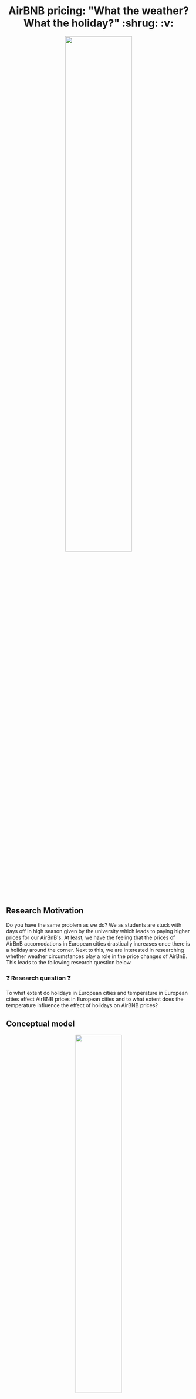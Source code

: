 <h1 align="center"> AirBNB pricing: "What the weather? What the holiday?" :shrug: :v:</h1>

<p align="center" width="100%">
    <img width="60%" src="https://user-images.githubusercontent.com/98605194/156195381-f3ef1ca4-89b7-466b-8ade-43ac2dd746bc.jpeg">
</p>

## Research Motivation 
Do you have the same problem as we do? We as students are stuck with days off in high season given by the university which leads to paying higher prices for our AirBnB's. At least, we have the feeling that the prices of AirBnB accomodations in European cities drastically increases once there is a holiday around the corner. Next to this, we are interested in researching whether weather circumstances play a role in the price changes of AirBnB. This leads to the following research question below. 

### :question: Research question :question: 

To what extent do holidays in European cities and temperature in European cities effect AirBNB prices in European cities and to what extent does the temperature influence the effect of holidays on AirBNB prices? 


## Conceptual model

<p align="center" width="100%">
    <img width="50%" src="https://media.giphy.com/media/crE4vQd8NVFP7NTBb8/giphy.gif">
</p>

## Research method 
The best research method for the previously formulated research question is multiple regression.

Multiple regression is an appropriate method of analysis when the research problem involves a single metric dependent variable (AirBNB prices). This dependant variable is related to two more independent variables (temperature, holiday period). Regression analysis is a statistical tool that should be used when the DV and IV variables are metric.  The non-metric holiday data will be transformed into a dummy variable. Under these circumstances it is possible to include the nonmetric holiday data in the analysis.

The goal of the research is to define the best way to calculate AirBNB prices based on holidays and temperature. To define the price, data is collected in 2 different stages. First the primary data from Inside AirBNB is used to calculate prices during a period. Secondly data is coupled with secondary data to analyse the findings and answer the research question.

## Set up of the repository 

## Research deployment :mag:
To visualize the effect of holidays and temperature on prices, there is a dashboard that shows different statistics. Within this dashboard, users can filter different countries and cities and select temperature levels so check the average airBNB price for certain cities.  

## Stakeholders :briefcase:	
- Users of airBNB can use the information gathered by answering the research to anticipate price flunctuations.
- Tourism sector can track to what extent tourism through airbnb affects prizing. 
- Goverments can track activity of rented airbnb's in the city.

## Which Inside AirBNB data do we need?
For every European city we need from Airbnb the calendar data. The dataset contains information about the price, dates and host-id. There will be archived data used, because this will be more relevant with the temperature API. The files from March 5th qualify best for answering the research question. The name of the file exactly is: calendar.csv.gz 

## Instructions :information_source:
### 1. Packages to download 
### 2. Holiday API :earth_africa: 	
We used the Holiday API and loaded it into R with the help of [the GitHub page of Mat Meijer.](https://github.com/matbmeijer/HolidayAPI)
To get access to the [Holiday API](https://holidayapi.com/), you can generate a free or premium personal key by filling in your email or you could sign up through your GithHub account. The free account gives you access to holiday data of the previous year, so in this case 2021. The premium account can give you access to much more data. 

After you have generated your API save key, the following steps need to be taken:
``` r
install.packages("devtools")
devtools::install_github("matbmeijer/HolidayAPI")
install.packages("HolidayAPI")
```
**Note**: You should **never** share your personal save key so make use of ```Sys.getenv```. 


### 3. Weather API :sun_behind_small_cloud:	
The riem package from the [GitHub page: ropensci/riem](https://github.com/ropensci/riem) was used to collect historical weather data for European capital cities. The riem package contains all of the ASOS station weather data. These stations are located at airports across the globe and collect the data via the [Iowa Environment Mesonet](https://mesonet.agron.iastate.edu/request/download.phtml). The following steps need te be taken to use the riem package:

``` r
install.packages("riem")
```
To view and search the data:
``` r
## Figure out country code 
view(riem_networks())

##"countrycode" = country
## Figure out location code for city
view(riem_stations("countrycode__citycode"))
```
When the countrycode and citycode are identified, the weatherdata can be viewed and analyzed according to the user's interests.

## Main results :chart_with_upwards_trend:	
The final output obtained via regression:

<p align="center" width="100%">
    <img width="50%" src="https://user-images.githubusercontent.com/98945883/160124972-0002ce57-6516-4495-88cb-97ce8e3f037a.jpeg">
</p>

- 1.9% of the variance in the average price of an AirBNB listeing is explained by this model.
- The low R-squared questions the usability of the model.
- Based on regression, it is difficult to say whether the temperature (daily av) and the holidays (is holiday) hava a direct influence on the avarage AirBNB listing prices. 
